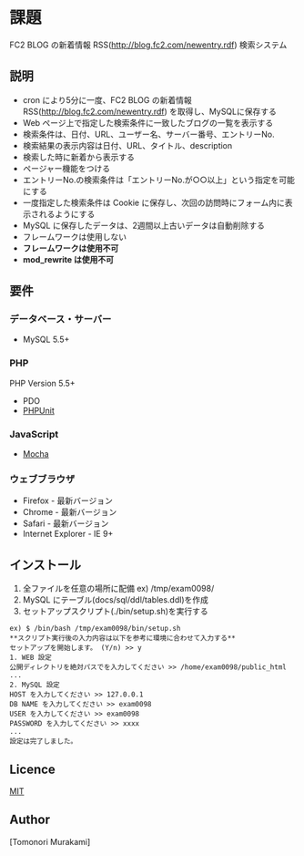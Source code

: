 課題
===

FC2 BLOG の新着情報 RSS(http://blog.fc2.com/newentry.rdf) 検索システム

## 説明

- cron により5分に一度、FC2 BLOG の新着情報 RSS(http://blog.fc2.com/newentry.rdf) を取得し、MySQLに保存する
- Web ページ上で指定した検索条件に一致したブログの一覧を表示する
- 検索条件は、日付、URL、ユーザー名、サーバー番号、エントリーNo.
- 検索結果の表示内容は日付、URL、タイトル、description
- 検索した時に新着から表示する
- ページャー機能をつける
- エントリーNo.の検索条件は「エントリーNo.が○○以上」という指定を可能にする
- 一度指定した検索条件は Cookie に保存し、次回の訪問時にフォーム内に表示されるようにする
- MySQL に保存したデータは、2週間以上古いデータは自動削除する
- フレームワークは使用しない
- **フレームワークは使用不可**
- **mod_rewrite は使用不可**

## 要件
### データベース・サーバー

- MySQL 5.5+

### PHP
PHP Version 5.5+

- PDO
- [PHPUnit](https://phpunit.de/)

### JavaScript

- [Mocha](https://mochajs.org/)

### ウェブブラウザ

- Firefox - 最新バージョン
- Chrome - 最新バージョン
- Safari - 最新バージョン
- Internet Explorer - IE 9+

## インストール

1. 全ファイルを任意の場所に配備 ex) /tmp/exam0098/
2. MySQL にテーブル(docs/sql/ddl/tables.ddl)を作成
3. セットアップスクリプト(./bin/setup.sh)を実行する
```
ex) $ /bin/bash /tmp/exam0098/bin/setup.sh
**スクリプト実行後の入力内容は以下を参考に環境に合わせて入力する**
セットアップを開始します。 (Y/n) >> y
1. WEB 設定
公開ディレクトリを絶対パスでを入力してください >> /home/exam0098/public_html
...
2. MySQL 設定
HOST を入力してください >> 127.0.0.1
DB NAME を入力してください >> exam0098
USER を入力してください >> exam0098
PASSWORD を入力してください >> xxxx
...
設定は完了しました。
```

## Licence

[MIT](https://opensource.org/licenses/MIT)

## Author

[Tomonori Murakami]
